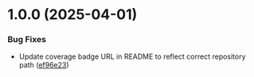 # 1.0.0 (2025-04-01)


### Bug Fixes

* Update coverage badge URL in README to reflect correct repository path ([ef96e23](https://github.com/dharc-org/aldrovandi-provenance/commit/ef96e23a3d3428f9c5c648a0486bfbdc2caa0348))
